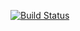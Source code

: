
[![Build Status](https://travis-ci.com/boazFrenkel/FeedProject.svg?branch=master)](https://travis-ci.com/boazFrenkel/FeedProject)